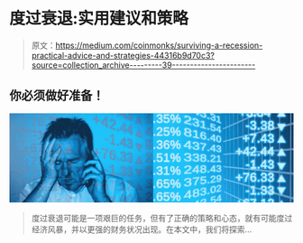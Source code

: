 # 度过衰退:实用建议和策略

> 原文：<https://medium.com/coinmonks/surviving-a-recession-practical-advice-and-strategies-44316b9d70c3?source=collection_archive---------39----------------------->

## 你必须做好准备！

![](img/c17e0079c89b2b8397880d374b98c3aa.png)

> 度过衰退可能是一项艰巨的任务，但有了正确的策略和心态，就有可能度过经济风暴，并以更强的财务状况出现。在本文中，我们将探索…